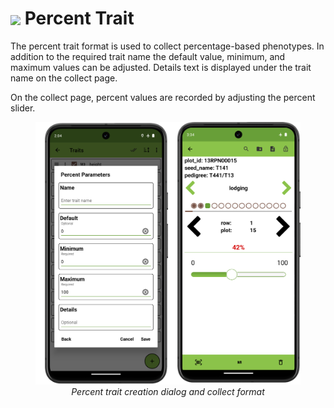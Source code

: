 <img ref="percent" style="vertical-align: middle;" src="_static/icons/formats/percent.png" width="40px"> Percent Trait
==========================================================================

The percent trait format is used to collect percentage-based phenotypes.
In addition to the required trait name the default value, minimum, and
maximum values can be adjusted. Details text is displayed under the
trait name on the collect page.

On the collect page, percent values are recorded by adjusting the
percent slider.

<figure align="center" class="image">
  <img src="_static/images/traits/formats/percent_format_joined.png" width="700px"> 
  <figcaption><i>Percent trait creation dialog and collect format</i></figcaption> 
</figure>

